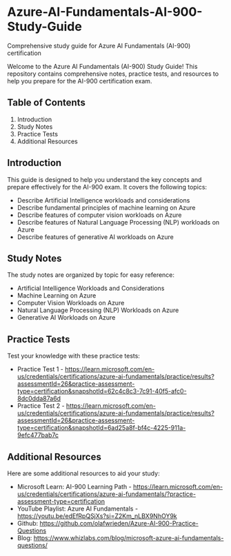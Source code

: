 # Azure-AI-Fundamentals-AI-900-Study-Guide
Comprehensive study guide for Azure AI Fundamentals (AI-900) certification

Welcome to the Azure AI Fundamentals (AI-900) Study Guide! This repository contains comprehensive notes, practice tests, and resources to help you prepare for the AI-900 certification exam.

## Table of Contents
1. Introduction
2. Study Notes
3. Practice Tests
4. Additional Resources

## Introduction
This guide is designed to help you understand the key concepts and prepare effectively for the AI-900 exam. It covers the following topics:
- Describe Artificial Intelligence workloads and considerations
- Describe fundamental principles of machine learning on Azure
- Describe features of computer vision workloads on Azure
- Describe features of Natural Language Processing (NLP) workloads on Azure
- Describe features of generative AI workloads on Azure

## Study Notes
The study notes are organized by topic for easy reference:
- Artificial Intelligence Workloads and Considerations
- Machine Learning on Azure
- Computer Vision Workloads on Azure
- Natural Language Processing (NLP) Workloads on Azure
- Generative AI Workloads on Azure

## Practice Tests
Test your knowledge with these practice tests:
- Practice Test 1 - https://learn.microsoft.com/en-us/credentials/certifications/azure-ai-fundamentals/practice/results?assessmentId=26&practice-assessment-type=certification&snapshotId=62c4c8c3-7c91-40f5-afc0-8dc0dda87a6d
- Practice Test 2 - https://learn.microsoft.com/en-us/credentials/certifications/azure-ai-fundamentals/practice/results?assessmentId=26&practice-assessment-type=certification&snapshotId=6ad25a8f-bf4c-4225-911a-9efc477bab7c

## Additional Resources
Here are some additional resources to aid your study:
- Microsoft Learn: AI-900 Learning Path - https://learn.microsoft.com/en-us/credentials/certifications/azure-ai-fundamentals/?practice-assessment-type=certification
- YouTube Playlist: Azure AI Fundamentals - https://youtu.be/edEfRpQSjXs?si=Z2Km_nLBX9NhOY9k
- Github: https://github.com/olafwrieden/Azure-AI-900-Practice-Questions
- Blog: https://www.whizlabs.com/blog/microsoft-azure-ai-fundamentals-questions/


